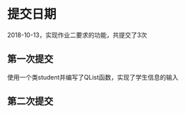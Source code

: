 提交日期
=======
2018-10-13，实现作业二要求的功能，共提交了3次

第一次提交
----------
使用一个类student并编写了QList函数，实现了学生信息的输入

第二次提交
---------


